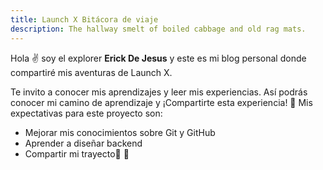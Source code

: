 ```yaml
---
title: Launch X Bitácora de viaje
description: The hallway smelt of boiled cabbage and old rag mats.
---
```


Hola ✌️  soy el explorer **Erick De Jesus** y este es mi blog personal donde compartiré mis aventuras de Launch X.

Te invito a conocer mis aprendizajes y leer mis experiencias. Así podrás conocer mi camino de aprendizaje y ¡Compartirte esta experiencia!
🚀
Mis expectativas para este proyecto son:
- Mejorar mis conocimientos sobre Git y GitHub
- Aprender a diseñar backend
- Compartir mi trayecto📀
🚀